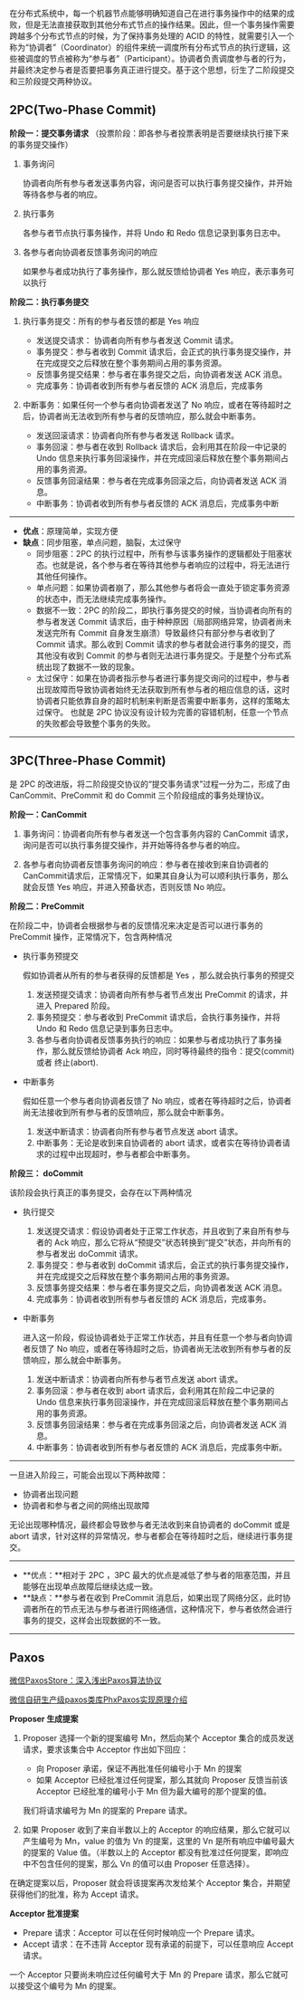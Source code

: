 在分布式系统中，每一个机器节点能够明确知道自己在进行事务操作中的结果的成败，但是无法直接获取到其他分布式节点的操作结果。因此，但一个事务操作需要跨越多个分布式节点的时候，为了保持事务处理的 ACID 的特性，就需要引入一个称为“协调者”（Coordinator）的组件来统一调度所有分布式节点的执行逻辑，这些被调度的节点被称为“参与者”（Participant）。协调者负责调度参与者的行为，并最终决定参与者是否要把事务真正进行提交。基于这个思想，衍生了二阶段提交和三阶段提交两种协议。

## 2PC(Two-Phase Commit)

**阶段一：提交事务请求** （投票阶段：即各参与者投票表明是否要继续执行接下来的事务提交操作）

1. 事务询问

   协调者向所有参与者发送事务内容，询问是否可以执行事务提交操作，并开始等待各参与者的响应。

2. 执行事务

   各参与者节点执行事务操作，并将 Undo 和 Redo 信息记录到事务日志中。

3. 各参与者向协调者反馈事务询问的响应

   如果参与者成功执行了事务操作，那么就反馈给协调者 Yes 响应，表示事务可以执行



**阶段二：执行事务提交**

1. 执行事务提交：所有的参与者反馈的都是 Yes 响应
   * 发送提交请求： 协调者向所有参与者发送 Commit 请求。
   * 事务提交：参与者收到 Commit 请求后，会正式的执行事务提交操作，并在完成提交之后释放在整个事务期间占用的事务资源。
   * 反馈事务提交结果：参与者在事务提交之后，向协调者发送 ACK 消息。
   * 完成事务：协调者收到所有参与者反馈的 ACK 消息后，完成事务 

2. 中断事务：如果任何一个参与者向协调者发送了 No 响应，或者在等待超时之后，协调者尚无法收到所有参与者的反馈响应，那么就会中断事务。
   * 发送回滚请求：协调者向所有参与者发送 Rollback 请求。
   * 事务回滚：参与者在收到 Rollback 请求后，会利用其在阶段一中记录的 Undo 信息来执行事务回滚操作，并在完成回滚后释放在整个事务期间占用的事务资源。
   * 反馈事务回滚结果：参与者在完成事务回滚之后，向协调者发送 ACK 消息。
   * 中断事务：协调者收到所有参与者反馈的 ACK 消息后，完成事务中断

***

* **优点**：原理简单，实现方便
* **缺点**：同步阻塞，单点问题，脑裂，太过保守
  * 同步阻塞：2PC 的执行过程中，所有参与该事务操作的逻辑都处于阻塞状态。也就是说，各个参与者在等待其他参与者响应的过程中，将无法进行其他任何操作。
  * 单点问题：如果协调者崩了，那么其他参与者将会一直处于锁定事务资源的状态中，而无法继续完成事务操作。
  * 数据不一致：2PC 的阶段二，即执行事务提交的时候，当协调者向所有的参与者发送 Commit 请求后，由于种种原因（局部网络异常，协调者尚未发送完所有 Commit 自身发生崩溃）导致最终只有部分参与者收到了 Commit 请求。那么收到 Commit 请求的参与者就会进行事务的提交，而其他没有收到 Commit 的参与者则无法进行事务提交。于是整个分布式系统出现了数据不一致的现象。
  * 太过保守：如果在协调者指示参与者进行事务提交询问的过程中，参与者出现故障而导致协调者始终无法获取到所有参与者的相应信息的话，这时协调者只能依靠自身的超时机制来判断是否需要中断事务，这样的策略太过保守。 也就是 2PC 协议没有设计较为完善的容错机制，任意一个节点的失败都会导致整个事务的失败。

***

## 3PC(Three-Phase Commit)

是 2PC 的改进版，将二阶段提交协议的“提交事务请求”过程一分为二，形成了由 CanCommit、PreCommit 和 do Commit 三个阶段组成的事务处理协议。



**阶段一：CanCommit**

1. 事务询问：协调者向所有参与者发送一个包含事务内容的 CanCommit 请求，询问是否可以执行事务提交操作，并开始等待各参与者的响应。

2. 各参与者向协调者反馈事务询问的响应：参与者在接收到来自协调者的 CanCommit请求后，正常情况下，如果其自身认为可以顺利执行事务，那么就会反馈 Yes 响应，并进入预备状态，否则反馈 No 响应。

**阶段二：PreCommit**

在阶段二中，协调者会根据参与者的反馈情况来决定是否可以进行事务的 PreCommit 操作，正常情况下，包含两种情况

* 执行事务预提交

  假如协调者从所有的参与者获得的反馈都是 Yes ，那么就会执行事务的预提交

  1. 发送预提交请求：协调者向所有参与者节点发出 PreCommit 的请求，并进入 Prepared 阶段。
  2. 事务预提交：参与者收到  PreCommit 请求后，会执行事务操作，并将 Undo 和 Redo 信息记录到事务日志中。
  3. 各参与者向协调者反馈事务执行的响应：如果参与者成功执行了事务操作，那么就反馈给协调者 Ack 响应，同时等待最终的指令：提交(commit) 或者 终止(abort).

* 中断事务

  假如任意一个参与者向协调者反馈了 No 响应，或者在等待超时之后，协调者尚无法接收到所有参与者的反馈响应，那么就会中断事务。

  1. 发送中断请求：协调者向所有参与者节点发送 abort 请求。
  2. 中断事务：无论是收到来自协调者的 abort 请求，或者实在等待协调者请求的过程中出现超时，参与者都会中断事务。

**阶段三： doCommit**

该阶段会执行真正的事务提交，会存在以下两种情况

* 执行提交
  1. 发送提交请求：假设协调者处于正常工作状态，并且收到了来自所有参与者的 Ack 响应，那么它将从“预提交”状态转换到“提交”状态，并向所有的参与者发出 doCommit 请求。
  2. 事务提交：参与者收到 doCommit 请求后，会正式的执行事务提交操作，并在完成提交之后释放在整个事务期间占用的事务资源。
  3. 反馈事务提交结果：参与者在事务提交之后，向协调者发送 ACK 消息。
  4. 完成事务：协调者收到所有参与者反馈的 ACK 消息后，完成事务。

* 中断事务

  进入这一阶段，假设协调者处于正常工作状态，并且有任意一个参与者向协调者反馈了 No 响应，或者在等待超时之后，协调者尚无法收到所有参与者的反馈响应，那么就会中断事务。

  1. 发送中断请求：协调者向所有参与者节点发送 abort 请求。
  2. 事务回滚：参与者在收到 abort 请求后，会利用其在阶段二中记录的 Undo 信息来执行事务回滚操作，并在完成回滚后释放在整个事务期间占用的事务资源。
  3. 反馈事务回滚结果：参与者在完成事务回滚之后，向协调者发送 ACK 消息。
  4. 中断事务：协调者收到所有参与者反馈的 ACK 消息后，完成事务中断。

***

一旦进入阶段三，可能会出现以下两种故障：

* 协调者出现问题
* 协调者和参与者之间的网络出现故障

无论出现哪种情况，最终都会导致参与者无法收到来自协调者的 doCommit 或是 abort 请求，针对这样的异常情况，参与者都会在等待超时之后，继续进行事务提交。

***

* **优点：**相对于 2PC ，3PC 最大的优点是减低了参与者的阻塞范围，并且能够在出现单点故障后继续达成一致。
* **缺点：**参与者在收到 PreCommit 消息后，如果出现了网络分区，此时协调者所在的节点无法与参与者进行网络通信，这种情况下，参与者依然会进行事务的提交，这样会出现数据的不一致。

***

## Paxos

[微信PaxosStore：深入浅出Paxos算法协议](https://mp.weixin.qq.com/s/aJoXSQo9-zmukN2RsiZ3_g)

[微信自研生产级paxos类库PhxPaxos实现原理介绍](https://mp.weixin.qq.com/s/6VWUA5EDV2UIq4NqmQYWUA)



 **Proposer 生成提案**

1. Proposer 选择一个新的提案编号 Mn，然后向某个  Acceptor 集合的成员发送请求，要求该集合中 Acceptor 作出如下回应：

   * 向 Proposer 承诺，保证不再批准任何编号小于 Mn 的提案
   * 如果 Acceptor 已经批准过任何提案，那么其就向 Proposer 反馈当前该 Acceptor 已经批准的编号小于 Mn 但为最大编号的那个提案的值。

   

   我们将请求编号为 Mn 的提案的 Prepare 请求。

   

2. 如果 Proposer 收到了来自半数以上的 Acceptor 的响应结果，那么它就可以产生编号为 Mn，value 的值为 Vn 的提案，这里的 Vn 是所有响应中编号最大的提案的 Value 值。（半数以上的 Acceptor 都没有批准过任何提案，即响应中不包含任何的提案，那么 Vn 的值可以由 Proposer 任意选择）。



在确定提案以后，Proposer 就会将该提案再次发给某个 Acceptor 集合，并期望获得他们的批准，称为 Accept 请求。



**Acceptor 批准提案**

* Prepare 请求：Acceptor 可以在任何时候响应一个 Prepare 请求。
* Accept 请求：在不违背 Acceptor 现有承诺的前提下，可以任意响应 Accept 请求。



一个 Acceptor 只要尚未响应过任何编号大于 Mn 的 Prepare 请求，那么它就可以接受这个编号为 Mn 的提案。